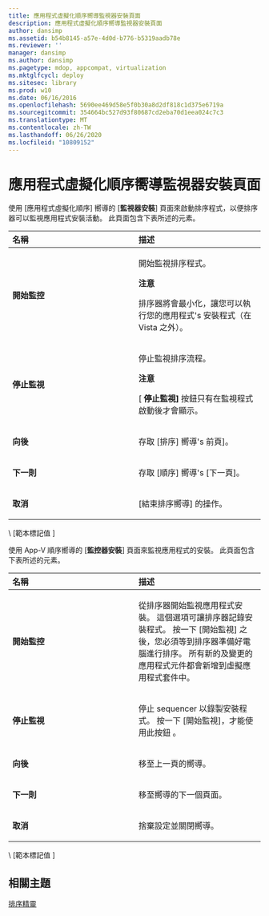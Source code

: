```yaml
---
title: 應用程式虛擬化順序嚮導監視器安裝頁面
description: 應用程式虛擬化順序嚮導監視器安裝頁面
author: dansimp
ms.assetid: b54b8145-a57e-4d0d-b776-b5319aadb78e
ms.reviewer: ''
manager: dansimp
ms.author: dansimp
ms.pagetype: mdop, appcompat, virtualization
ms.mktglfcycl: deploy
ms.sitesec: library
ms.prod: w10
ms.date: 06/16/2016
ms.openlocfilehash: 5690ee469d58e5f0b30a8d2df818c1d375e6719a
ms.sourcegitcommit: 354664bc527d93f80687cd2eba70d1eea024c7c3
ms.translationtype: MT
ms.contentlocale: zh-TW
ms.lasthandoff: 06/26/2020
ms.locfileid: "10809152"
---
```

# 應用程式虛擬化順序嚮導監視器安裝頁面


使用 [應用程式虛擬化順序] 嚮導的 [**監視器安裝**] 頁面來啟動排序程式，以便排序器可以監視應用程式安裝活動。 此頁面包含下表所述的元素。

<table>
<colgroup>
<col width="50%" />
<col width="50%" />
</colgroup>
<thead>
<tr class="header">
<th align="left">名稱</th>
<th align="left">描述</th>
</tr>
</thead>
<tbody>
<tr class="odd">
<td align="left"><p><strong>開始監控</strong></p></td>
<td align="left"><p>開始監視排序程式。</p>
<div class="alert">
<strong>注意</strong><br/><p>排序器將會最小化，讓您可以執行您的應用程式&#39;s 安裝程式（在 Vista 之外）。</p>
</div>
<div>

</div></td>
</tr>
<tr class="even">
<td align="left"><p><strong>停止監視</strong></p></td>
<td align="left"><p>停止監視排序流程。</p>
<div class="alert">
<strong>注意</strong><br/><p>[ <strong> 停止監視] </strong> 按鈕只有在監視程式啟動後才會顯示。</p>
</div>
<div>

</div></td>
</tr>
<tr class="odd">
<td align="left"><p><strong>向後</strong></p></td>
<td align="left"><p>存取 [排序] 嚮導&#39;s 前頁]。</p></td>
</tr>
<tr class="even">
<td align="left"><p><strong>下一則</strong></p></td>
<td align="left"><p>存取 [順序] 嚮導&#39;s [下一頁]。</p></td>
</tr>
<tr class="odd">
<td align="left"><p><strong>取消</strong></p></td>
<td align="left"><p>[結束排序嚮導] 的操作。</p></td>
</tr>
</tbody>
</table>



\ [範本標記值 \]

使用 App-V 順序嚮導的 [**監控器安裝**] 頁面來監視應用程式的安裝。 此頁面包含下表所述的元素。

<table>
<colgroup>
<col width="50%" />
<col width="50%" />
</colgroup>
<thead>
<tr class="header">
<th align="left">名稱</th>
<th align="left">描述</th>
</tr>
</thead>
<tbody>
<tr class="odd">
<td align="left"><p><strong>開始監控</strong></p></td>
<td align="left"><p>從排序器開始監視應用程式安裝。 這個選項可讓排序器記錄安裝程式。 按一下 [開始監視] 之後，您必須等到排序器準備好電腦進行排序。 所有新的及變更的應用程式元件都會新增到虛擬應用程式套件中。</p></td>
</tr>
<tr class="even">
<td align="left"><p><strong>停止監視</strong></p></td>
<td align="left"><p>停止 sequencer 以錄製安裝程式。 按一下 [開始監視]，才能使用此按鈕 <strong> </strong> 。</p></td>
</tr>
<tr class="odd">
<td align="left"><p><strong>向後</strong></p></td>
<td align="left"><p>移至上一頁的嚮導。</p></td>
</tr>
<tr class="even">
<td align="left"><p><strong>下一則</strong></p></td>
<td align="left"><p>移至嚮導的下一個頁面。</p></td>
</tr>
<tr class="odd">
<td align="left"><p><strong>取消</strong></p></td>
<td align="left"><p>捨棄設定並關閉嚮導。</p></td>
</tr>
</tbody>
</table>



\ [範本標記值 \]

## 相關主題


[排序精靈](sequencing-wizard.md)









